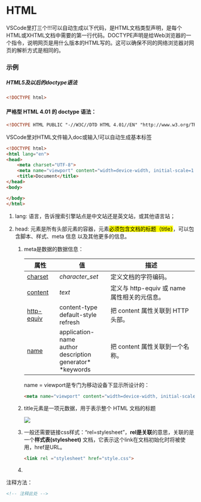 # HTML

VSCode里打三个!!!可以自动生成以下代码，是HTML文档类型声明，是每个HTML或XHTML文档中需要的第一行代码。DOCTYPE声明是给Web浏览器的一个指令，说明网页是用什么版本的HTML写的。这可以确保不同的网络浏览器对网页的解析方式是相同的。

### 示例

##### HTML5及以后的doctype语法

```html
<!DOCTYPE html>
```

#### 严格型 HTML 4.01 的 doctype 语法：

```html
<!DOCTYPE HTML PUBLIC "-//W3C//DTD HTML 4.01//EN" "http://www.w3.org/TR/html4/strict.dtd">
```

VSCode里对HTML文件输入doc或输入!可以自动生成基本标签

```html
<!DOCTYPE html>
<html lang="en">
<head>
    <meta charset="UTF-8">
    <meta name="viewport" content="width=device-width, initial-scale=1.0">
    <title>Document</title>
</head>
<body>

</body>
</html>
```

1. lang: 语言，告诉搜索引擎站点是中文站还是英文站，或其他语言站；

2. head: 元素是所有头部元素的容器，元素<mark>必须包含文档的标题（title）</mark>，可以包含脚本、样式、meta 信息 以及其他更多的信息。
   
   1. meta是数据的数据信息：
      
      | 属性                                                                 | 值                                                                    | 描述                              |
      | ------------------------------------------------------------------ | -------------------------------------------------------------------- | ------------------------------- |
      | [charset](https://www.runoob.com/tags/att-meta-charset.html)       | *character_set*                                                      | 定义文档的字符编码。                      |
      | [content](https://www.runoob.com/tags/att-meta-content.html)       | *text*                                                               | 定义与 http-equiv 或 name 属性相关的元信息。 |
      | [http-equiv](https://www.runoob.com/tags/att-meta-http-equiv.html) | content-type<br>default-style<br>refresh                             | 把 content 属性关联到 HTTP 头部。        |
      | [name](https://www.runoob.com/tags/att-meta-name.html)             | application-name<br>author<br>description<br>generator*<br>*keywords | 把 content 属性关联到一个名称。            |
      
      name = viewport是专门为移动设备下显示所设计的：
      
      ```html
      <meta name="viewport" content="width=device-width, initial-scale=1.0">
      ```
   
   2. title元素是一项元数据，用于表示整个 HTML 文档的标题
      
      ![](C:\Users\yangyxy\AppData\Roaming\marktext\images\2023-11-06-11-19-56-image.png)
   
   3. 一般还需要链接css样式：“rel=stylesheet”，**rel是关联**的意思，关联的是一个**样式表(stylesheet)** 文档，它表示这个link在文档初始化时将被使用，href是URL。
      
      ```html
      <link rel ="stylesheet" href="style.css">
      ```
   
   4. 

注释方法：

```html
<!-- 注释此处 -->
```
